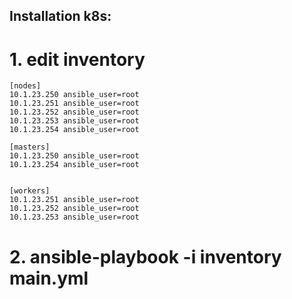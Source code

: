 ## Installation k8s:

# 1. edit inventory  
    [nodes]
    10.1.23.250 ansible_user=root
    10.1.23.251 ansible_user=root
    10.1.23.252 ansible_user=root
    10.1.23.253 ansible_user=root
    10.1.23.254 ansible_user=root

    [masters]
    10.1.23.250 ansible_user=root
    10.1.23.254 ansible_user=root


    [workers]
    10.1.23.251 ansible_user=root
    10.1.23.252 ansible_user=root
    10.1.23.253 ansible_user=root

# 2. ansible-playbook -i inventory main.yml

